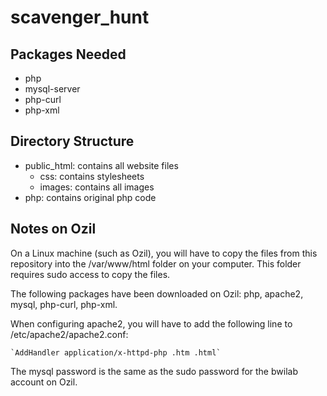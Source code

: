 # scavenger\_hunt

## Packages Needed

* php
* mysql-server
* php-curl
* php-xml

## Directory Structure

* public\_html: contains all website files
    * css: contains stylesheets
    * images: contains all images    
* php: contains original php code

## Notes on Ozil

On a Linux machine (such as Ozil), you will have to copy the files from this repository into the /var/www/html folder on your computer. This folder requires sudo access to copy the files.

The following packages have been downloaded on Ozil: php, apache2, mysql, php-curl, php-xml.

When configuring apache2, you will have to add the following line to /etc/apache2/apache2.conf:

    `AddHandler application/x-httpd-php .htm .html`

The mysql password is the same as the sudo password for the bwilab account on Ozil.
